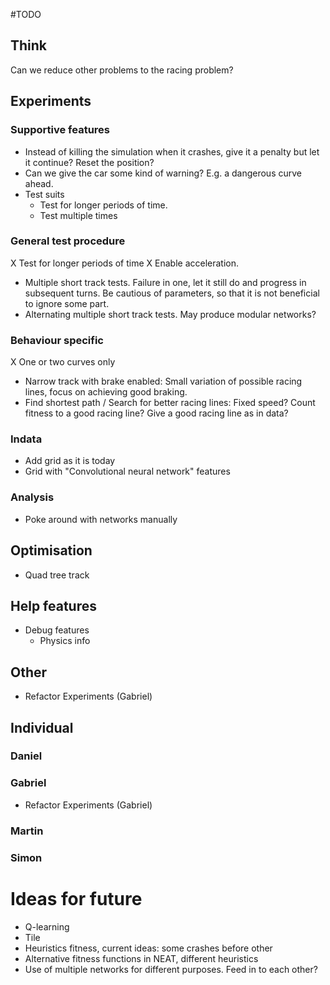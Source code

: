 #TODO

## Think
Can we reduce other problems to the racing problem? 


## Experiments
### Supportive features
- Instead of killing the simulation when it crashes, give it a penalty but let it continue? Reset the position?
- Can we give the car some kind of warning? E.g. a dangerous curve ahead.
- Test suits
  - Test for longer periods of time. 
  - Test multiple times

### General test procedure
X Test for longer periods of time
X Enable acceleration. 
- Multiple short track tests. Failure in one, let it still do and progress in subsequent turns. Be cautious of parameters, so that it is not beneficial to ignore some part.
- Alternating multiple short track tests. May produce modular networks?

### Behaviour specific 
X One or two curves only
- Narrow track with brake enabled: Small variation of possible racing lines, focus on achieving good braking.
- Find shortest path / Search for better racing lines: Fixed speed? Count fitness to a good racing line? Give a good racing line as in data?

### Indata
- Add grid as it is today
- Grid with "Convolutional neural network" features

### Analysis
- Poke around with networks manually

## Optimisation
- Quad tree track


## Help features
- Debug features    
  - Physics info


## Other 
- Refactor Experiments (Gabriel)


## Individual
### Daniel

### Gabriel
- Refactor Experiments (Gabriel)

### Martin

### Simon




# Ideas for future
- Q-learning
- Tile
- Heuristics fitness, current ideas: some crashes before other
- Alternative fitness functions in NEAT, different heuristics 
- Use of multiple networks for different purposes. Feed in to each other?
